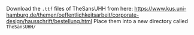 Download the `.ttf` files of TheSansUHH from here:
https://www.kus.uni-hamburg.de/themen/oeffentlichkeitsarbeit/corporate-design/hausschrift/bestellung.html
Place them into a new directory called `TheSansUHH/`